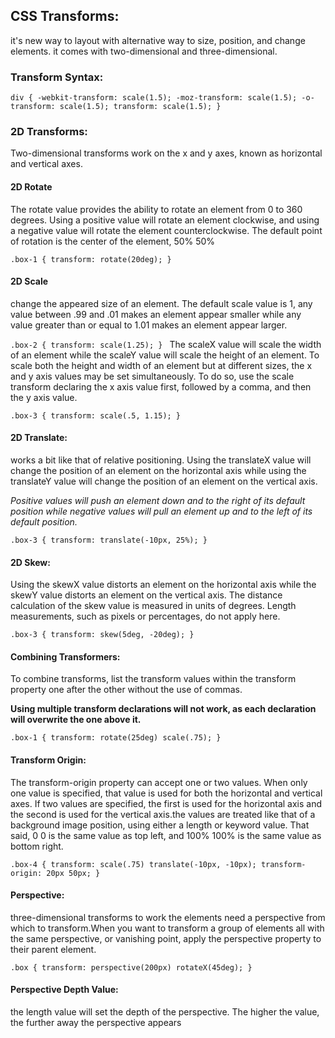 ## CSS Transforms:

it's new way to layout with alternative way to size, position, and change elements. it comes with two-dimensional and three-dimensional.

### Transform Syntax:

`div {
  -webkit-transform: scale(1.5);
     -moz-transform: scale(1.5);
       -o-transform: scale(1.5);
          transform: scale(1.5);
}`


### 2D Transforms:

Two-dimensional transforms work on the x and y axes, known as horizontal and vertical axes.

#### 2D Rotate

The rotate value provides the ability to rotate an element from 0 to 360 degrees. Using a positive value will rotate an element clockwise, and using a negative value will rotate the element counterclockwise. The default point of rotation is the center of the element, 50% 50%

`.box-1 {
  transform: rotate(20deg);
}`

#### 2D Scale

change the appeared size of an element. The default scale value is 1, any value between .99 and .01 makes an element appear smaller while any value greater than or equal to 1.01 makes an element appear larger.

`.box-2 {
  transform: scale(1.25);
}
`
The scaleX value will scale the width of an element while the scaleY value will scale the height of an element. To scale both the height and width of an element but at different sizes, the x and y axis values may be set simultaneously. To do so, use the scale transform declaring the x axis value first, followed by a comma, and then the y axis value.

`
.box-3 {
  transform: scale(.5, 1.15);
}
`

#### 2D Translate:

 works a bit like that of relative positioning. Using the translateX value will change the position of an element on the horizontal axis while using the translateY value will change the position of an element on the vertical axis.

 *Positive values will push an element down and to the right of its default position while negative values will pull an element up and to the left of its default position.*

`.box-3 {
  transform: translate(-10px, 25%);
}
`

#### 2D Skew:

Using the skewX value distorts an element on the horizontal axis while the skewY value distorts an element on the vertical axis. The distance calculation of the skew value is measured in units of degrees. Length measurements, such as pixels or percentages, do not apply here.

`.box-3 {
  transform: skew(5deg, -20deg);
}
`

#### Combining Transformers:

To combine transforms, list the transform values within the transform property one after the other without the use of commas.

**Using multiple transform declarations will not work, as each declaration will overwrite the one above it.**

`.box-1 {
  transform: rotate(25deg) scale(.75);
}`

#### Transform Origin:

The transform-origin property can accept one or two values. When only one value is specified, that value is used for both the horizontal and vertical axes. If two values are specified, the first is used for the horizontal axis and the second is used for the vertical axis.the values are treated like that of a background image position, using either a length or keyword value. That said, 0 0 is the same value as top left, and 100% 100% is the same value as bottom right.

`.box-4 {
  transform: scale(.75) translate(-10px, -10px);
  transform-origin: 20px 50px;
}
`

#### Perspective:

 three-dimensional transforms to work the elements need a perspective from which to transform.When you want to transform a group of elements all with the same perspective, or vanishing point, apply the perspective property to their parent element.

`.box {
  transform: perspective(200px) rotateX(45deg);
}`

#### Perspective Depth Value:

the length value will set the depth of the perspective. The higher the value, the further away the perspective appears
